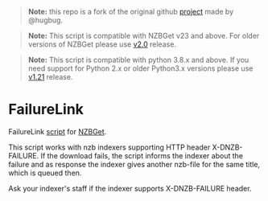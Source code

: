 > **Note:** this repo is a fork of the original github [project](https://github.com/nzbget/FailureLink)
> made by @hugbug.

> **Note:** This script is compatible with NZBGet v23 and above.
For older versions of NZBGet please use [v2.0](https://github.com/nzbgetcom/Extension-FailureLink/releases/tag/v2.0) release.

> **Note:** This script is compatible with python 3.8.x and above.
If you need support for Python 2.x or older Python3.x versions please use [v1.21](https://github.com/nzbgetcom/Extension-FailureLink/releases/tag/v1.21) release.

# FailureLink
FailureLink [script](https://nzbget.com/documentation/post-processing-scripts/) for [NZBGet](https://nzbget.com).

This script works with nzb indexers supporting HTTP header X-DNZB-FAILURE. If the download fails, the script informs the indexer about the failure and as response the indexer gives another nzb-file for the same title, which is queued then.

Ask your indexer's staff if the indexer supports X-DNZB-FAILURE header.
